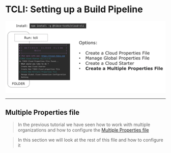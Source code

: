 # TCLI: Setting up a Build Pipeline

<p align="center">
    <img src="004_Multiple_Overview.png" width="1000" />
</p>

---
## Multiple Properties file
> In the previous tutorial we have seen how to work with multiple organizations and how to configure the [Multiple Properties file](./004_Multiple_Organizations.md)

> In this section we will look at the rest of this file and how to configure it

